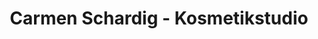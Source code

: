 ---
title: "Carmen Schardig - Kosmetikstudio"
url: /forchheim/carmen-schardig-kosmetikstudio/
shop: Kosmetik
---